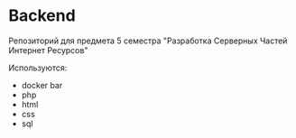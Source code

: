# Backend

<p>
    Репозиторий для предмета 5 семестра "Разработка Серверных Частей Интернет Ресурсов"
</p>
Используются: 
<ul> 
    <li>docker bar</li>
    <li>php</li>
    <li>html</li>
    <li>css</li>
    <li>sql</li>
 </ul>